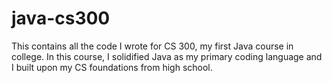 # java-cs300
This contains all the code I wrote for CS 300, my first Java course in college. In this course, I solidified Java as my primary coding language and I built upon my CS foundations from high school.

